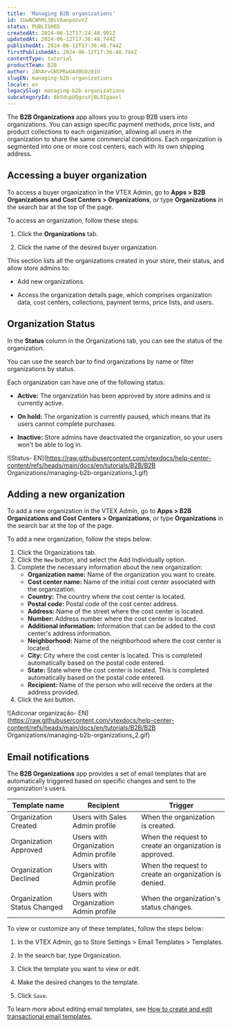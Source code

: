 ```yaml
---
title: 'Managing B2B organizations'
id: 1UwNCWhML3BsV6anpoUvVZ
status: PUBLISHED
createdAt: 2024-06-12T17:24:48.991Z
updatedAt: 2024-06-12T17:36:48.744Z
publishedAt: 2024-06-12T17:36:48.744Z
firstPublishedAt: 2024-06-12T17:36:48.744Z
contentType: tutorial
productTeam: B2B
author: 2AhArvGNSPKwUAd8GOz0iU
slugEN: managing-b2b-organizations
locale: en
legacySlug: managing-b2b-organizations
subcategoryId: 6bSdupUQgvuXjBL9Igawxl
---
```


The **B2B Organizations** app allows you to group B2B users into organizations. You can assign specific payment methods, price lists, and product collections to each organization, allowing all users in the organization to share the same commercial conditions. Each organization is segmented into one or more cost centers, each with its own shipping address.

## Accessing a buyer organization

To access a buyer organization in the VTEX Admin, go to **Apps > B2B Organizations and Cost Centers > Organizations**, or type **Organizations** in the search bar at the top of the page.

To access an organization, follow these steps:

1.	Click the **Organizations** tab.

2.	Click the name of the desired buyer organization.

This section lists all the organizations created in your store, their status, and allow store admins to:

- Add new organizations.

- Access the organization details page, which comprises organization data, cost centers, collections, payment terms, price lists, and users.

## Organization Status

In the **Status** column in the Organizations tab, you can see the status of the organization.

You can use the search bar to find organizations by name or filter organizations by status.

Each organization can have one of the following status:

- **Active:** The organization has been approved by store admins and is currently active.

- **On hold:** The organization is currently paused, which means that its users cannot complete purchases.

- **Inactive:** Store admins have deactivated the organization, so your users won't be able to log in.

![Status- EN](https://raw.githubusercontent.com/vtexdocs/help-center-content/refs/heads/main/docs/en/tutorials/B2B/B2B Organizations/managing-b2b-organizations_1.gif)

## Adding a new organization

To add a new organization in the VTEX Admin, go to **Apps > B2B Organizations and Cost Centers > Organizations**, or type **Organizations** in the search bar at the top of the page.

To add a new organization, follow the steps below:

1. Click the Organizations tab.
2. Click the `New` button, and select the Add Individually option.
3. Complete the necessary information about the new organization:
    - **Organization name:** Name of the organization you want to create.
    - **Cost center name:** Name of the initial cost center associated with the organization.
    - **Country:** The country where the cost center is located.
    - **Postal code:** Postal code of the cost center address.
    - **Address:** Name of the street where the cost center is located.
    - **Number:** Address number where the cost center is located.
    - **Additional information:** Information that can be added to the cost center's address information.
    - **Neighborhood:** Name of the neighborhood where the cost center is located.
    - **City:** City where the cost center is located. This is completed automatically based on the postal code entered.
    - **State:** State where the cost center is located. This is completed automatically based on the postal code entered.
    - **Recipient:** Name of the person who will receive the orders at the address provided.
4. Click the `Add` button.

![Adiconar organização- EN](https://raw.githubusercontent.com/vtexdocs/help-center-content/refs/heads/main/docs/en/tutorials/B2B/B2B Organizations/managing-b2b-organizations_2.gif)

## Email notifications

The **B2B Organizations** app provides a set of email templates that are automatically triggered based on specific changes and sent to the organization's users.

| Template name               | Recipient                             | Trigger                                                 |
|-----------------------------|---------------------------------------|---------------------------------------------------------|
| Organization Created        | Users with Sales Admin profile        | When the organization is created.                       |
| Organization Approved       | Users with Organization Admin profile | When the request to create an organization is approved. |
| Organization Declined       | Users with Organization Admin profile | When the request to create an organization is denied.   |
| Organization Status Changed | Users with Organization Admin profile | When the organization's status changes.                 |

To view or customize any of these templates, follow the steps below:

1. In the VTEX Admin, go to Store Settings > Email Templates > Templates.

2. In the search bar, type Organization.

3. Click the template you want to view or edit.

4. Make the desired changes to the template.

5. Click `Save`.

To learn more about editing email templates, see [How to create and edit transactional email templates](https://help.vtex.com/en/tracks/transactional-emails--6IkJwttMw5T84mlY9RifRP/335JZKUYgvYlGOJgvJYxRO).

